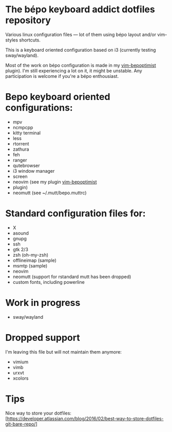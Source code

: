 The bépo keyboard addict dotfiles repository
============================================

Various linux configuration files — lot of them using bépo layout and/or 
vim-styles shortcuts.

This is a keyboard oriented configuration based on i3 (currently testing 
sway/wayland).

Most of the work on bépo configuration is made in my 
[vim-bepoptimist](https://github.com/sheoak/vim-bepoptimist) plugin).
I'm still experiencing a lot on it, it might be unstable. Any participation is 
welcome if you're a bépo enthousiast.


# Bepo keyboard oriented configurations:

- mpv
- ncmpcpp
- kitty terminal
- less
- rtorrent
- zathura
- feh
- ranger
- qutebrowser
- i3 window manager
- screen
- neovim (see my plugin [vim-bepoptimist](https://github.com/sheoak/vim-bepoptimist)
- plugin)
- neomutt (see ~/.mutt/bepo.muttrc)


# Standard configuration files for:

- X
- asound
- gnupg
- ssh
- gtk 2/3
- zsh (oh-my-zsh)
- offlineimap (sample)
- msmtp (sample)
- neovim
- neomutt (support for rstandard mutt has been dropped)
- custom fonts, including powerline


# Work in progress

- sway/wayland


# Dropped support

I'm leaving this file but will not maintain them anymore:

- vimium
- vimb
- urxvt
- xcolors


# Tips

Nice way to store your dotfiles:
[https://developer.atlassian.com/blog/2016/02/best-way-to-store-dotfiles-git-bare-repo/]
